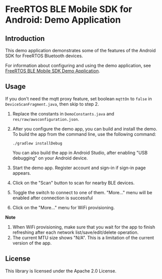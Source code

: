 # FreeRTOS BLE Mobile SDK for Android: Demo Application

## Introduction

This demo application demonstrates some of the features of the Android SDK for FreeRTOS Bluetooth devices.

For information about configuring and using the demo application, see [FreeRTOS BLE Mobile SDK Demo Application](https://docs.aws.amazon.com/freertos/latest/userguide/ble-demo.html#ble-sdk-app).

## Usage

If you don't need the mqtt proxy feature, set boolean `mqttOn` to `false` in `DeviceScanFragment.java`, then skip to step 2.
1. Replace the constants in `DemoConstants.java` and `res/raw/awsconfiguration.json`.
2. After you configure the demo app, you can build and install the demo. To build the app from the command line, use the following command:

    ```
    ./gradlew installDebug
    ```

    You can also build the app in Android Studio, after enabling "USB debugging" on your Android device.
  
3. Start the demo app. Register account and sign-in if sign-in page appears.
4. Click on the "Scan" button to scan for nearby BLE devices.
5. Toggle the switch to connect to one of them. "More..." menu will be enabled after connection is successful
6. Click on the "More..." menu for WiFi provisioning.

**Note** 


1. When WiFi provisioning, make sure that you wait for the app to finish refreshing after each network list/save/edit/delete operation.
2. The current MTU size shows "N/A". This is a limitation of the current version of the app.

## License

This library is licensed under the Apache 2.0 License. 
